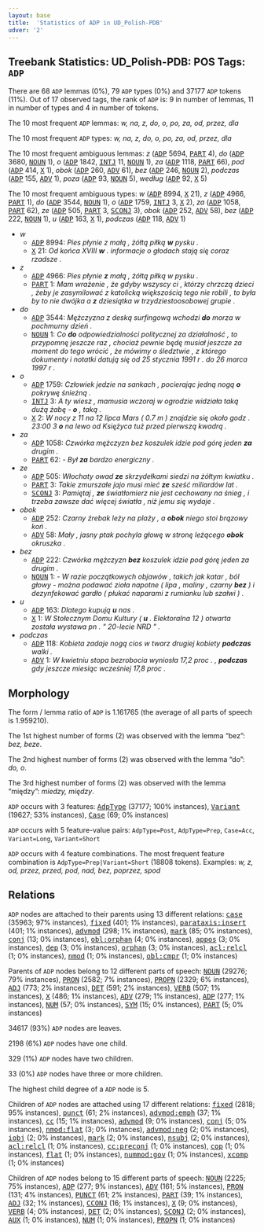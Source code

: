 ```yaml
---
layout: base
title:  'Statistics of ADP in UD_Polish-PDB'
udver: '2'
---
```


## Treebank Statistics: UD_Polish-PDB: POS Tags: `ADP`

There are 68 `ADP` lemmas (0%), 79 `ADP` types (0%) and 37177 `ADP` tokens (11%).
Out of 17 observed tags, the rank of `ADP` is: 9 in number of lemmas, 11 in number of types and 4 in number of tokens.

The 10 most frequent `ADP` lemmas: <em>w, na, z, do, o, po, za, od, przez, dla</em>

The 10 most frequent `ADP` types:  <em>w, na, z, do, o, po, za, od, przez, dla</em>

The 10 most frequent ambiguous lemmas: <em>z</em> (<tt><a href="pl_pdb-pos-ADP.html">ADP</a></tt> 5694, <tt><a href="pl_pdb-pos-PART.html">PART</a></tt> 4), <em>do</em> (<tt><a href="pl_pdb-pos-ADP.html">ADP</a></tt> 3680, <tt><a href="pl_pdb-pos-NOUN.html">NOUN</a></tt> 1), <em>o</em> (<tt><a href="pl_pdb-pos-ADP.html">ADP</a></tt> 1842, <tt><a href="pl_pdb-pos-INTJ.html">INTJ</a></tt> 11, <tt><a href="pl_pdb-pos-NOUN.html">NOUN</a></tt> 1), <em>za</em> (<tt><a href="pl_pdb-pos-ADP.html">ADP</a></tt> 1118, <tt><a href="pl_pdb-pos-PART.html">PART</a></tt> 66), <em>pod</em> (<tt><a href="pl_pdb-pos-ADP.html">ADP</a></tt> 414, <tt><a href="pl_pdb-pos-X.html">X</a></tt> 1), <em>obok</em> (<tt><a href="pl_pdb-pos-ADP.html">ADP</a></tt> 260, <tt><a href="pl_pdb-pos-ADV.html">ADV</a></tt> 61), <em>bez</em> (<tt><a href="pl_pdb-pos-ADP.html">ADP</a></tt> 246, <tt><a href="pl_pdb-pos-NOUN.html">NOUN</a></tt> 2), <em>podczas</em> (<tt><a href="pl_pdb-pos-ADP.html">ADP</a></tt> 155, <tt><a href="pl_pdb-pos-ADV.html">ADV</a></tt> 1), <em>poza</em> (<tt><a href="pl_pdb-pos-ADP.html">ADP</a></tt> 93, <tt><a href="pl_pdb-pos-NOUN.html">NOUN</a></tt> 5), <em>według</em> (<tt><a href="pl_pdb-pos-ADP.html">ADP</a></tt> 92, <tt><a href="pl_pdb-pos-X.html">X</a></tt> 5)

The 10 most frequent ambiguous types:  <em>w</em> (<tt><a href="pl_pdb-pos-ADP.html">ADP</a></tt> 8994, <tt><a href="pl_pdb-pos-X.html">X</a></tt> 21), <em>z</em> (<tt><a href="pl_pdb-pos-ADP.html">ADP</a></tt> 4966, <tt><a href="pl_pdb-pos-PART.html">PART</a></tt> 1), <em>do</em> (<tt><a href="pl_pdb-pos-ADP.html">ADP</a></tt> 3544, <tt><a href="pl_pdb-pos-NOUN.html">NOUN</a></tt> 1), <em>o</em> (<tt><a href="pl_pdb-pos-ADP.html">ADP</a></tt> 1759, <tt><a href="pl_pdb-pos-INTJ.html">INTJ</a></tt> 3, <tt><a href="pl_pdb-pos-X.html">X</a></tt> 2), <em>za</em> (<tt><a href="pl_pdb-pos-ADP.html">ADP</a></tt> 1058, <tt><a href="pl_pdb-pos-PART.html">PART</a></tt> 62), <em>ze</em> (<tt><a href="pl_pdb-pos-ADP.html">ADP</a></tt> 505, <tt><a href="pl_pdb-pos-PART.html">PART</a></tt> 3, <tt><a href="pl_pdb-pos-SCONJ.html">SCONJ</a></tt> 3), <em>obok</em> (<tt><a href="pl_pdb-pos-ADP.html">ADP</a></tt> 252, <tt><a href="pl_pdb-pos-ADV.html">ADV</a></tt> 58), <em>bez</em> (<tt><a href="pl_pdb-pos-ADP.html">ADP</a></tt> 222, <tt><a href="pl_pdb-pos-NOUN.html">NOUN</a></tt> 1), <em>u</em> (<tt><a href="pl_pdb-pos-ADP.html">ADP</a></tt> 163, <tt><a href="pl_pdb-pos-X.html">X</a></tt> 1), <em>podczas</em> (<tt><a href="pl_pdb-pos-ADP.html">ADP</a></tt> 118, <tt><a href="pl_pdb-pos-ADV.html">ADV</a></tt> 1)


* <em>w</em>
  * <tt><a href="pl_pdb-pos-ADP.html">ADP</a></tt> 8994: <em>Pies płynie z małą , żółtą piłką <b>w</b> pysku .</em>
  * <tt><a href="pl_pdb-pos-X.html">X</a></tt> 21: <em>Od końca XVIII <b>w</b> . informacje o głodach stają się coraz rzadsze .</em>
* <em>z</em>
  * <tt><a href="pl_pdb-pos-ADP.html">ADP</a></tt> 4966: <em>Pies płynie <b>z</b> małą , żółtą piłką w pysku .</em>
  * <tt><a href="pl_pdb-pos-PART.html">PART</a></tt> 1: <em>Mam wrażenie , że gdyby wszyscy ci , którzy chrzczą dzieci , żeby je zasymilować z katolicką większością tego nie robili , to była by to nie dwójka a <b>z</b> dziesiątka w trzydziestoosobowej grupie .</em>
* <em>do</em>
  * <tt><a href="pl_pdb-pos-ADP.html">ADP</a></tt> 3544: <em>Mężczyzna z deską surfingową wchodzi <b>do</b> morza w pochmurny dzień .</em>
  * <tt><a href="pl_pdb-pos-NOUN.html">NOUN</a></tt> 1: <em>Co <b>do</b> odpowiedzialności politycznej za działalność , to przypomnę jeszcze raz , chociaż pewnie będę musiał jeszcze za moment do tego wrócić , że mówimy o śledztwie , z którego dokumenty i notatki datują się od 25 stycznia 1991 r . do 26 marca 1997 r .</em>
* <em>o</em>
  * <tt><a href="pl_pdb-pos-ADP.html">ADP</a></tt> 1759: <em>Człowiek jedzie na sankach , pocierając jedną nogą <b>o</b> pokrywę śnieżną .</em>
  * <tt><a href="pl_pdb-pos-INTJ.html">INTJ</a></tt> 3: <em>A ty wiesz , mamusia wczoraj w ogrodzie widziała taką dużą żabę - <b>o</b> , taką .</em>
  * <tt><a href="pl_pdb-pos-X.html">X</a></tt> 2: <em>W nocy z 11 na 12 lipca Mars ( 0.7 m ) znajdzie się około godz . 23:00 3 <b>o</b> na lewo od Księżyca tuż przed pierwszą kwadrą .</em>
* <em>za</em>
  * <tt><a href="pl_pdb-pos-ADP.html">ADP</a></tt> 1058: <em>Czwórka mężczyzn bez koszulek idzie pod górę jeden <b>za</b> drugim .</em>
  * <tt><a href="pl_pdb-pos-PART.html">PART</a></tt> 62: <em>- Był <b>za</b> bardzo energiczny .</em>
* <em>ze</em>
  * <tt><a href="pl_pdb-pos-ADP.html">ADP</a></tt> 505: <em>Włochaty owad <b>ze</b> skrzydełkami siedzi na żółtym kwiatku .</em>
  * <tt><a href="pl_pdb-pos-PART.html">PART</a></tt> 3: <em>Takie zmurszałe jajo musi mieć <b>ze</b> sześć miliardów lat .</em>
  * <tt><a href="pl_pdb-pos-SCONJ.html">SCONJ</a></tt> 3: <em>Pamiętaj , <b>ze</b> światłomierz nie jest cechowany na śnieg , i trzeba zawsze dać więcej światła , niż jemu się wydaje .</em>
* <em>obok</em>
  * <tt><a href="pl_pdb-pos-ADP.html">ADP</a></tt> 252: <em>Czarny źrebak leży na plaży , a <b>obok</b> niego stoi brązowy koń .</em>
  * <tt><a href="pl_pdb-pos-ADV.html">ADV</a></tt> 58: <em>Mały , jasny ptak pochyla głowę w stronę leżącego <b>obok</b> okruszka .</em>
* <em>bez</em>
  * <tt><a href="pl_pdb-pos-ADP.html">ADP</a></tt> 222: <em>Czwórka mężczyzn <b>bez</b> koszulek idzie pod górę jeden za drugim .</em>
  * <tt><a href="pl_pdb-pos-NOUN.html">NOUN</a></tt> 1: <em>- W razie początkowych objawów , takich jak katar , ból głowy - można podawać zioła napotne ( lipa , maliny , czarny <b>bez</b> ) i dezynfekować gardło ( płukać naparami z rumianku lub szałwi ) .</em>
* <em>u</em>
  * <tt><a href="pl_pdb-pos-ADP.html">ADP</a></tt> 163: <em>Dlatego kupują <b>u</b> nas .</em>
  * <tt><a href="pl_pdb-pos-X.html">X</a></tt> 1: <em>W Stołecznym Domu Kultury ( <b>u</b> . Elektoralna 12 ) otwarta została wystawa pn . " 20-lecie NRD " .</em>
* <em>podczas</em>
  * <tt><a href="pl_pdb-pos-ADP.html">ADP</a></tt> 118: <em>Kobieta zadaje nogą cios w twarz drugiej kobiety <b>podczas</b> walki .</em>
  * <tt><a href="pl_pdb-pos-ADV.html">ADV</a></tt> 1: <em>W kwietniu stopa bezrobocia wyniosła 17,2 proc . , <b>podczas</b> gdy jeszcze miesiąc wcześniej 17,8 proc .</em>

## Morphology

The form / lemma ratio of `ADP` is 1.161765 (the average of all parts of speech is 1.959210).

The 1st highest number of forms (2) was observed with the lemma “bez”: <em>bez, beze</em>.

The 2nd highest number of forms (2) was observed with the lemma “do”: <em>do, o</em>.

The 3rd highest number of forms (2) was observed with the lemma “między”: <em>miedzy, między</em>.

`ADP` occurs with 3 features: <tt><a href="pl_pdb-feat-AdpType.html">AdpType</a></tt> (37177; 100% instances), <tt><a href="pl_pdb-feat-Variant.html">Variant</a></tt> (19627; 53% instances), <tt><a href="pl_pdb-feat-Case.html">Case</a></tt> (69; 0% instances)

`ADP` occurs with 5 feature-value pairs: `AdpType=Post`, `AdpType=Prep`, `Case=Acc`, `Variant=Long`, `Variant=Short`

`ADP` occurs with 4 feature combinations.
The most frequent feature combination is `AdpType=Prep|Variant=Short` (18808 tokens).
Examples: <em>w, z, od, przez, przed, pod, nad, bez, poprzez, spod</em>


## Relations

`ADP` nodes are attached to their parents using 13 different relations: <tt><a href="pl_pdb-dep-case.html">case</a></tt> (35963; 97% instances), <tt><a href="pl_pdb-dep-fixed.html">fixed</a></tt> (401; 1% instances), <tt><a href="pl_pdb-dep-parataxis-insert.html">parataxis:insert</a></tt> (401; 1% instances), <tt><a href="pl_pdb-dep-advmod.html">advmod</a></tt> (298; 1% instances), <tt><a href="pl_pdb-dep-mark.html">mark</a></tt> (85; 0% instances), <tt><a href="pl_pdb-dep-conj.html">conj</a></tt> (13; 0% instances), <tt><a href="pl_pdb-dep-obl-orphan.html">obl:orphan</a></tt> (4; 0% instances), <tt><a href="pl_pdb-dep-appos.html">appos</a></tt> (3; 0% instances), <tt><a href="pl_pdb-dep-dep.html">dep</a></tt> (3; 0% instances), <tt><a href="pl_pdb-dep-orphan.html">orphan</a></tt> (3; 0% instances), <tt><a href="pl_pdb-dep-acl-relcl.html">acl:relcl</a></tt> (1; 0% instances), <tt><a href="pl_pdb-dep-nmod.html">nmod</a></tt> (1; 0% instances), <tt><a href="pl_pdb-dep-obl-cmpr.html">obl:cmpr</a></tt> (1; 0% instances)

Parents of `ADP` nodes belong to 12 different parts of speech: <tt><a href="pl_pdb-pos-NOUN.html">NOUN</a></tt> (29276; 79% instances), <tt><a href="pl_pdb-pos-PRON.html">PRON</a></tt> (2582; 7% instances), <tt><a href="pl_pdb-pos-PROPN.html">PROPN</a></tt> (2329; 6% instances), <tt><a href="pl_pdb-pos-ADJ.html">ADJ</a></tt> (773; 2% instances), <tt><a href="pl_pdb-pos-DET.html">DET</a></tt> (591; 2% instances), <tt><a href="pl_pdb-pos-VERB.html">VERB</a></tt> (507; 1% instances), <tt><a href="pl_pdb-pos-X.html">X</a></tt> (486; 1% instances), <tt><a href="pl_pdb-pos-ADV.html">ADV</a></tt> (279; 1% instances), <tt><a href="pl_pdb-pos-ADP.html">ADP</a></tt> (277; 1% instances), <tt><a href="pl_pdb-pos-NUM.html">NUM</a></tt> (57; 0% instances), <tt><a href="pl_pdb-pos-SYM.html">SYM</a></tt> (15; 0% instances), <tt><a href="pl_pdb-pos-PART.html">PART</a></tt> (5; 0% instances)

34617 (93%) `ADP` nodes are leaves.

2198 (6%) `ADP` nodes have one child.

329 (1%) `ADP` nodes have two children.

33 (0%) `ADP` nodes have three or more children.

The highest child degree of a `ADP` node is 5.

Children of `ADP` nodes are attached using 17 different relations: <tt><a href="pl_pdb-dep-fixed.html">fixed</a></tt> (2818; 95% instances), <tt><a href="pl_pdb-dep-punct.html">punct</a></tt> (61; 2% instances), <tt><a href="pl_pdb-dep-advmod-emph.html">advmod:emph</a></tt> (37; 1% instances), <tt><a href="pl_pdb-dep-cc.html">cc</a></tt> (15; 1% instances), <tt><a href="pl_pdb-dep-advmod.html">advmod</a></tt> (9; 0% instances), <tt><a href="pl_pdb-dep-conj.html">conj</a></tt> (5; 0% instances), <tt><a href="pl_pdb-dep-nmod-flat.html">nmod:flat</a></tt> (3; 0% instances), <tt><a href="pl_pdb-dep-advmod-neg.html">advmod:neg</a></tt> (2; 0% instances), <tt><a href="pl_pdb-dep-iobj.html">iobj</a></tt> (2; 0% instances), <tt><a href="pl_pdb-dep-mark.html">mark</a></tt> (2; 0% instances), <tt><a href="pl_pdb-dep-nsubj.html">nsubj</a></tt> (2; 0% instances), <tt><a href="pl_pdb-dep-acl-relcl.html">acl:relcl</a></tt> (1; 0% instances), <tt><a href="pl_pdb-dep-cc-preconj.html">cc:preconj</a></tt> (1; 0% instances), <tt><a href="pl_pdb-dep-cop.html">cop</a></tt> (1; 0% instances), <tt><a href="pl_pdb-dep-flat.html">flat</a></tt> (1; 0% instances), <tt><a href="pl_pdb-dep-nummod-gov.html">nummod:gov</a></tt> (1; 0% instances), <tt><a href="pl_pdb-dep-xcomp.html">xcomp</a></tt> (1; 0% instances)

Children of `ADP` nodes belong to 15 different parts of speech: <tt><a href="pl_pdb-pos-NOUN.html">NOUN</a></tt> (2225; 75% instances), <tt><a href="pl_pdb-pos-ADP.html">ADP</a></tt> (277; 9% instances), <tt><a href="pl_pdb-pos-ADV.html">ADV</a></tt> (161; 5% instances), <tt><a href="pl_pdb-pos-PRON.html">PRON</a></tt> (131; 4% instances), <tt><a href="pl_pdb-pos-PUNCT.html">PUNCT</a></tt> (61; 2% instances), <tt><a href="pl_pdb-pos-PART.html">PART</a></tt> (39; 1% instances), <tt><a href="pl_pdb-pos-ADJ.html">ADJ</a></tt> (32; 1% instances), <tt><a href="pl_pdb-pos-CCONJ.html">CCONJ</a></tt> (16; 1% instances), <tt><a href="pl_pdb-pos-X.html">X</a></tt> (9; 0% instances), <tt><a href="pl_pdb-pos-VERB.html">VERB</a></tt> (4; 0% instances), <tt><a href="pl_pdb-pos-DET.html">DET</a></tt> (2; 0% instances), <tt><a href="pl_pdb-pos-SCONJ.html">SCONJ</a></tt> (2; 0% instances), <tt><a href="pl_pdb-pos-AUX.html">AUX</a></tt> (1; 0% instances), <tt><a href="pl_pdb-pos-NUM.html">NUM</a></tt> (1; 0% instances), <tt><a href="pl_pdb-pos-PROPN.html">PROPN</a></tt> (1; 0% instances)

